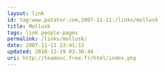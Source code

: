 ```yaml
---
layout: link
id: tag:www.patater.com,2007-11-11:/links/mollusk
title: Mollusk
tags: link people-pages
permalink: /links/mollusk/
date: 2007-11-11 23:41:13
updated: 2010-12-19 03:36:44
uri: http://teamnnc.free.fr/html/index.php
---
```

